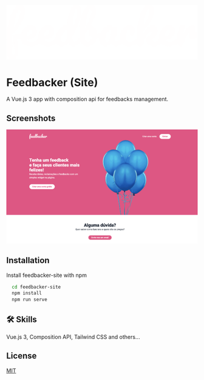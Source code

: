
![Logo](https://github.com/felipereisdev/feedbacker-site/blob/master/src/assets/images/logo_white.png)

    
# Feedbacker (Site)

A Vue.js 3 app with composition api for feedbacks management.


## Screenshots

![App Screenshot](https://github.com/felipereisdev/feedbacker-site/blob/master/screenshots/index.png)

  
## Installation

Install feedbacker-site with npm

```bash
  cd feedbacker-site
  npm install
  npm run serve
```
    
## 🛠 Skills
Vue.js 3, Composition API, Tailwind CSS and others...

  
## License

[MIT](https://choosealicense.com/licenses/mit/)